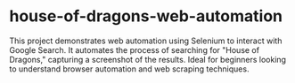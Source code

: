 # house-of-dragons-web-automation
This project demonstrates web automation using Selenium to interact with Google Search. It automates the process of searching for "House of Dragons," capturing a screenshot of the results. Ideal for beginners looking to understand browser automation and web scraping techniques.
